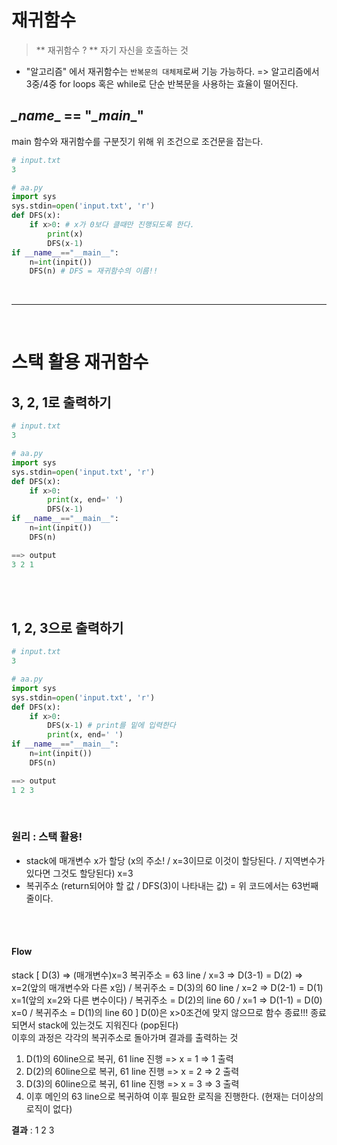 # 재귀함수
> ** 재귀함수 ? **
자기 자신을 호출하는 것

- "알고리즘" 에서 재귀함수는 `반복문의 대체제`로써 기능 가능하다.
    => 알고리즘에서 3중/4중 for loops 혹은 while로 단순 반복문을 사용하는 효율이 떨어진다.

## _\_name_\_ == "_\_main_\_"
main 함수와 재귀함수를 구분짓기 위해 위 조건으로 조건문을 잡는다.

```python
# input.txt
3

# aa.py
import sys
sys.stdin=open('input.txt', 'r')
def DFS(x):
    if x>0: # x가 0보다 클때만 진행되도록 한다.
        print(x)
        DFS(x-1)
if __name__=="__main__":
    n=int(inpit())
    DFS(n) # DFS = 재귀함수의 이름!!
```

<br>

***

<br>

# 스택 활용 재귀함수

## 3, 2, 1로 출력하기
```python
# input.txt
3

# aa.py
import sys
sys.stdin=open('input.txt', 'r')
def DFS(x):
    if x>0:
        print(x, end=' ')
        DFS(x-1)
if __name__=="__main__":
    n=int(inpit())
    DFS(n)

==> output
3 2 1
```

<br>
<br>

## 1, 2, 3으로 출력하기
```python
# input.txt
3

# aa.py
import sys
sys.stdin=open('input.txt', 'r')
def DFS(x):
    if x>0:
        DFS(x-1) # print를 밑에 입력한다
        print(x, end=' ')
if __name__=="__main__":
    n=int(inpit())
    DFS(n)

==> output
1 2 3
```

<br>

### 원리 : 스택 활용!
- stack에 매개변수 x가 할당 (x의 주소! / x=3이므로 이것이 할당된다. / 지역변수가 있다면 그것도 할당된다) x=3
- 복귀주소 (return되어야 할 값 / DFS(3)이 나타내는 값) = 위 코드에서는 63번째 줄이다.
<br>
<br>

#### Flow
stack
[ D(3) => (매개변수)x=3 복귀주소 = 63 line 
    / x=3 => D(3-1) = D(2) => x=2(앞의 매개변수와 다른 x임) / 복귀주소 = D(3)의 60 line 
    / x=2 => D(2-1) = D(1) x=1(앞의 x=2와 다른 변수이다) / 복귀주소 = D(2)의 line 60
    / x=1 => D(1-1) = D(0) x=0 / 복귀주소 = D(1)의 line 60 ]
D(0)은 x>0조건에 맞지 않으므로 함수 종료!!! 종료되면서 stack에 있는것도 지워진다 (pop된다)
<br>
이후의 과정은 각각의 복귀주소로 돌아가며 결과를 출력하는 것
1. D(1)의 60line으로 복귀, 61 line 진행 => x = 1 => 1 출력
2. D(2)의 60line으로 복귀, 61 line 진행 => x = 2 => 2 출력
3. D(3)의 60line으로 복귀, 61 line 진행 => x = 3 => 3 출력
4. 이후 메인의 63 line으로 복귀하여 이후 필요한 로직을 진행한다. (현재는 더이상의 로직이 없다)

**결과** : 1 2 3